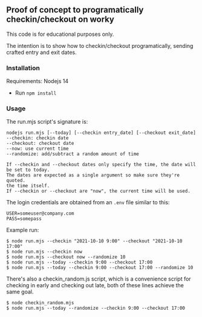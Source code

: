 ## Proof of concept to programatically checkin/checkout on worky

This code is for educational purposes only.

The intention is to show how to checkin/checkout programatically, sending crafted entry and exit dates.

### Installation

Requirements: Nodejs 14

- Run `npm install`

### Usage

The run.mjs script's signature is:

```
nodejs run.mjs [--today] [--checkin entry_date] [--checkout exit_date]
--checkin: checkin date
--checkout: checkout date
--now: use current time
--randomize: add/subtract a random amount of time

If --checkin and --checkout dates only specify the time, the date will be set to today.
The dates are expected as a single argument so make sure they're quoted.
the time itself.
If --checkin or --checkout are "now", the current time will be used.
```

The login credentials are obtained from an `.env` file similar to this:
```
USER=someuser@company.com
PASS=somepass
```

Example run:

```
$ node run.mjs --checkin "2021-10-10 9:00" --checkout "2021-10-10 17:00"
$ node run.mjs --checkin now
$ node run.mjs --checkout now --randomize 10
$ node run.mjs --today --checkin 9:00 --checkout 17:00
$ node run.mjs --today --checkin 9:00 --checkout 17:00 --randomize 10
```

There's also a checkin_random.js script, which is a convenience script for checking in 
early and checking out late, both of these lines achieve the same goal.

```
$ node checkin_random.mjs
$ node run.mjs --today --randomize --checkin 9:00 --checkout 17:00
```
